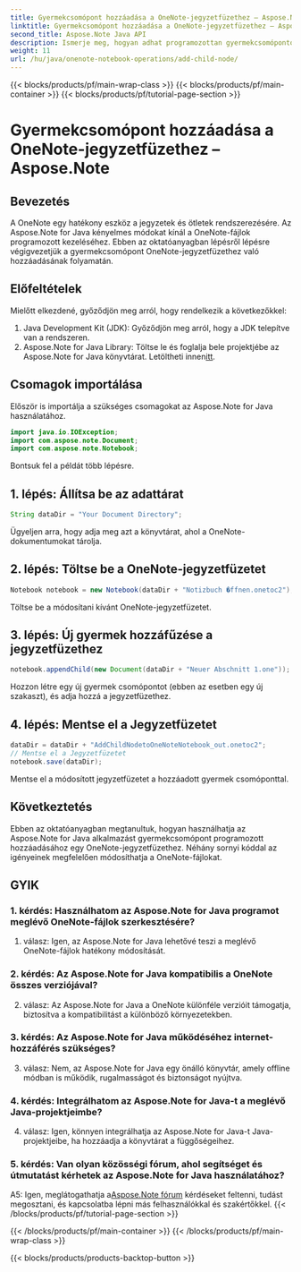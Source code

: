 ```yaml
---
title: Gyermekcsomópont hozzáadása a OneNote-jegyzetfüzethez – Aspose.Note
linktitle: Gyermekcsomópont hozzáadása a OneNote-jegyzetfüzethez – Aspose.Note
second_title: Aspose.Note Java API
description: Ismerje meg, hogyan adhat programozottan gyermekcsomópontokat OneNote-jegyzetfüzetekhez az Aspose.Note for Java használatával. Javítsa a jegyzetek rendszerezését könnyedén.
weight: 11
url: /hu/java/onenote-notebook-operations/add-child-node/
---
```


{{< blocks/products/pf/main-wrap-class >}}
{{< blocks/products/pf/main-container >}}
{{< blocks/products/pf/tutorial-page-section >}}

# Gyermekcsomópont hozzáadása a OneNote-jegyzetfüzethez – Aspose.Note

## Bevezetés

A OneNote egy hatékony eszköz a jegyzetek és ötletek rendszerezésére. Az Aspose.Note for Java kényelmes módokat kínál a OneNote-fájlok programozott kezeléséhez. Ebben az oktatóanyagban lépésről lépésre végigvezetjük a gyermekcsomópont OneNote-jegyzetfüzethez való hozzáadásának folyamatán.

## Előfeltételek

Mielőtt elkezdené, győződjön meg arról, hogy rendelkezik a következőkkel:

1. Java Development Kit (JDK): Győződjön meg arról, hogy a JDK telepítve van a rendszeren.
2.  Aspose.Note for Java Library: Töltse le és foglalja bele projektjébe az Aspose.Note for Java könyvtárat. Letöltheti innen[itt](https://releases.aspose.com/note/java/).

## Csomagok importálása

Először is importálja a szükséges csomagokat az Aspose.Note for Java használatához.

```java
import java.io.IOException;
import com.aspose.note.Document;
import com.aspose.note.Notebook;
```

Bontsuk fel a példát több lépésre.

## 1. lépés: Állítsa be az adattárat

```java
String dataDir = "Your Document Directory";
```

Ügyeljen arra, hogy adja meg azt a könyvtárat, ahol a OneNote-dokumentumokat tárolja.

## 2. lépés: Töltse be a OneNote-jegyzetfüzetet

```java
Notebook notebook = new Notebook(dataDir + "Notizbuch �ffnen.onetoc2");
```

Töltse be a módosítani kívánt OneNote-jegyzetfüzetet.

## 3. lépés: Új gyermek hozzáfűzése a jegyzetfüzethez

```java
notebook.appendChild(new Document(dataDir + "Neuer Abschnitt 1.one"));
```

Hozzon létre egy új gyermek csomópontot (ebben az esetben egy új szakaszt), és adja hozzá a jegyzetfüzethez.

## 4. lépés: Mentse el a Jegyzetfüzetet

```java
dataDir = dataDir + "AddChildNodetoOneNoteNotebook_out.onetoc2";
// Mentse el a Jegyzetfüzetet
notebook.save(dataDir);
```

Mentse el a módosított jegyzetfüzetet a hozzáadott gyermek csomóponttal.

## Következtetés

Ebben az oktatóanyagban megtanultuk, hogyan használhatja az Aspose.Note for Java alkalmazást gyermekcsomópont programozott hozzáadásához egy OneNote-jegyzetfüzethez. Néhány sornyi kóddal az igényeinek megfelelően módosíthatja a OneNote-fájlokat.

## GYIK

### 1. kérdés: Használhatom az Aspose.Note for Java programot meglévő OneNote-fájlok szerkesztésére?

1. válasz: Igen, az Aspose.Note for Java lehetővé teszi a meglévő OneNote-fájlok hatékony módosítását.

### 2. kérdés: Az Aspose.Note for Java kompatibilis a OneNote összes verziójával?

2. válasz: Az Aspose.Note for Java a OneNote különféle verzióit támogatja, biztosítva a kompatibilitást a különböző környezetekben.

### 3. kérdés: Az Aspose.Note for Java működéséhez internet-hozzáférés szükséges?

3. válasz: Nem, az Aspose.Note for Java egy önálló könyvtár, amely offline módban is működik, rugalmasságot és biztonságot nyújtva.

### 4. kérdés: Integrálhatom az Aspose.Note for Java-t a meglévő Java-projektjeimbe?

4. válasz: Igen, könnyen integrálhatja az Aspose.Note for Java-t Java-projektjeibe, ha hozzáadja a könyvtárat a függőségeihez.

### 5. kérdés: Van olyan közösségi fórum, ahol segítséget és útmutatást kérhetek az Aspose.Note for Java használatához?

 A5: Igen, meglátogathatja a[Aspose.Note fórum](https://forum.aspose.com/c/note/28) kérdéseket feltenni, tudást megosztani, és kapcsolatba lépni más felhasználókkal és szakértőkkel.
{{< /blocks/products/pf/tutorial-page-section >}}

{{< /blocks/products/pf/main-container >}}
{{< /blocks/products/pf/main-wrap-class >}}

{{< blocks/products/products-backtop-button >}}
